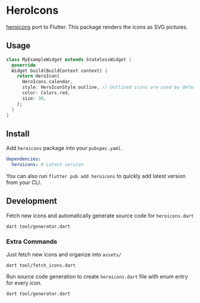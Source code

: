 # HeroIcons

[heroicons](https://heroicons.com/) port to Flutter. This package renders the icons as SVG 
pictures.

## Usage

```dart
class MyExampleWidget extends StatelessWidget {
  @override
  Widget build(BuildContext context) {
    return HeroIcon(
      HeroIcons.calendar,
      style: HeroIconStyle.outline, // Outlined icons are used by default.
      color: Colors.red,
      size: 30,
    );
  }
}
```

## Install

Add `heroicons` package into your `pubspec.yaml`.

```yaml
dependencies:
  heroicons: # Latest version
```

You can also run `flutter pub add heroicons` to quickly add latest version from your CLI.

## Development

Fetch new icons and automatically generate source code for `heroicons.dart`

```
dart tool/generator.dart
```

### Extra Commands

Just fetch new icons and organize into `assets/`

```
dart tool/fetch_icons.dart
```

Run source code generation to create `heroicons.dart` file with enum entry for every icon.

```
dart tool/generator.dart
```